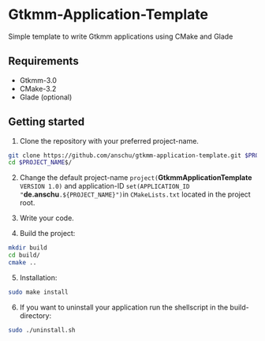 # Gtkmm-Application-Template

Simple template to write Gtkmm applications using CMake and Glade

## Requirements
* Gtkmm-3.0
* CMake-3.2
* Glade (optional)

## Getting started
1. Clone the repository with your preferred project-name.
```bash
git clone https://github.com/anschu/gtkmm-application-template.git $PROJECT_NAME$
cd $PROJECT_NAME$/
```
2. Change the default project-name `project(`**GtkmmApplicationTemplate**` VERSION 1.0)`  and application-ID `set(APPLICATION_ID "`**de.anschu**`.${PROJECT_NAME}")`in `CMakeLists.txt` located in the project root.

3. Write your code.

4. Build the project:
```bash
mkdir build
cd build/
cmake ..
```
5. Installation:
```bash
sudo make install
```

6. If you want to uninstall your application run the shellscript in the build-directory:
```bash
sudo ./uninstall.sh
```
